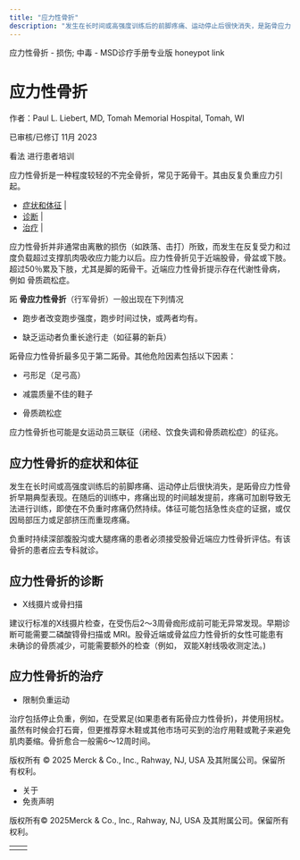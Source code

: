 ```yaml
---
title: "应力性骨折"
description: "发生在长时间或高强度训练后的前脚疼痛、运动停止后很快消失，是跖骨应力性骨折早期典型表现。在随后的训练中，疼痛出现的时间越发提前，疼痛可加剧导致无法进行训练，即使在不负重时疼痛仍然持续。体征可能包括急性炎症的证据，或仅因局部压力或足部挤压而重现疼痛。"
---
```


﻿应力性骨折 \- 损伤; 中毒 \- MSD诊疗手册专业版 honeypot link

# 应力性骨折

作者：Paul L. Liebert, MD, Tomah Memorial Hospital, Tomah, WI

已审核/已修订 11月 2023

看法 进行患者培训

应力性骨折是一种程度较轻的不完全骨折，常见于跖骨干。其由反复负重应力引起。

- [症状和体征](#症状和体征_v1116822_zh) \|
- [诊断](#诊断_v1116826_zh) \|
- [治疗](#治疗_v1116834_zh) \|

应力性骨折并非通常由离散的损伤（如跌落、击打）所致，而发生在反复受力和过度负载超过支撑肌肉吸收应力能力以后。应力性骨折见于近端股骨，骨盆或下肢。超过50％累及下肢，尤其是脚的跖骨干。近端应力性骨折提示存在代谢性骨病，例如 骨质疏松症。

跖 **骨应力性骨折**（行军骨折）一般出现在下列情况

- 跑步者改变跑步强度，跑步时间过快，或两者均有。

- 缺乏运动者负重长途行走（如征募的新兵）


跖骨应力性骨折最多见于第二跖骨。其他危险因素包括以下因素：

- 弓形足（足弓高）

- 减震质量不佳的鞋子

- 骨质疏松症


应力性骨折也可能是女运动员三联征（闭经、饮食失调和骨质疏松症）的征兆。

## 应力性骨折的症状和体征

发生在长时间或高强度训练后的前脚疼痛、运动停止后很快消失，是跖骨应力性骨折早期典型表现。在随后的训练中，疼痛出现的时间越发提前，疼痛可加剧导致无法进行训练，即使在不负重时疼痛仍然持续。体征可能包括急性炎症的证据，或仅因局部压力或足部挤压而重现疼痛。

负重时持续深部腹股沟或大腿疼痛的患者必须接受股骨近端应力性骨折评估。有该骨折的患者应去专科就诊。

## 应力性骨折的诊断

- X线摄片或骨扫描


建议行标准的X线摄片检查，在受伤后2～3周骨痂形成前可能无异常发现。早期诊断可能需要二磷酸锝骨扫描或 MRI。股骨近端或骨盆应力性骨折的女性可能患有未确诊的骨质减少，可能需要额外的检查（例如， 双能X射线吸收测定法。)

## 应力性骨折的治疗

- 限制负重运动


治疗包括停止负重，例如，在受累足(如果患者有跖骨应力性骨折)，并使用拐杖。虽然有时候会打石膏，但更推荐穿木鞋或其他市场可买到的治疗用鞋或靴子来避免肌肉萎缩。骨折愈合一般需6～12周时间。



版权所有 © 2025
Merck & Co., Inc., Rahway, NJ, USA 及其附属公司。保留所有权利。

- 关于
- 免责声明

版权所有© 2025Merck & Co., Inc., Rahway, NJ, USA 及其附属公司。保留所有权利。

|     |     |
| --- | --- |
|  |  |